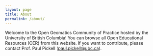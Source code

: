 ```yaml
---
layout: page
title: About
permalink: /about/
---
```


Welcome to the Open Geomatics Community of Practice hosted by the University of British Columbia! You can browse all Open Educational Resources (OER) from this website. If you want to contribute, please contact Prof. Paul Pickell (paul.pickell@ubc.ca).
